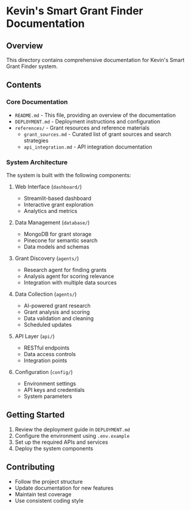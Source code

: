 # Kevin's Smart Grant Finder Documentation

## Overview
This directory contains comprehensive documentation for Kevin's Smart Grant Finder system.

## Contents

### Core Documentation
- `README.md` - This file, providing an overview of the documentation
- `DEPLOYMENT.md` - Deployment instructions and configuration
- `references/` - Grant resources and reference materials
  - `grant_sources.md` - Curated list of grant sources and search strategies
  - `api_integration.md` - API integration documentation

### System Architecture
The system is built with the following components:

1. Web Interface (`dashboard/`)
   - Streamlit-based dashboard
   - Interactive grant exploration
   - Analytics and metrics

2. Data Management (`database/`)
   - MongoDB for grant storage
   - Pinecone for semantic search
   - Data models and schemas

3. Grant Discovery (`agents/`)
   - Research agent for finding grants
   - Analysis agent for scoring relevance
   - Integration with multiple data sources

4. Data Collection (`agents/`)
   - AI-powered grant research
   - Grant analysis and scoring
   - Data validation and cleaning
   - Scheduled updates

5. API Layer (`api/`)
   - RESTful endpoints
   - Data access controls
   - Integration points

6. Configuration (`config/`)
   - Environment settings
   - API keys and credentials
   - System parameters

## Getting Started
1. Review the deployment guide in `DEPLOYMENT.md`
2. Configure the environment using `.env.example`
3. Set up the required APIs and services
4. Deploy the system components

## Contributing
- Follow the project structure
- Update documentation for new features
- Maintain test coverage
- Use consistent coding style 